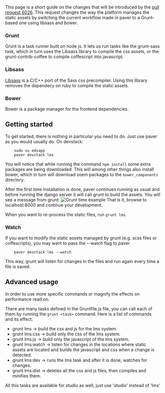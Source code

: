 This page is a short guide on the changes that will be introduced by the [pull request 6026](https://github.com/edx/edx-platform/pull/6026). This request changes the way the platform manages the static assets by switching the current workflow made in paver to a Grunt-based one using libsass and bower.

### Grunt
Grunt is a task runner built on node js. It lets us run tasks like the grunt-sass task, which in turn uses the Libsass library to compile the css assets, or the grunt-contrib-coffee to compile coffescript into javascript.

### Libsass
[Libsass](https://github.com/sass/libsass) is a C/C++ port of the Sass css precompiler. Using this library removes the dependecy on ruby to compile the static assets.

### Bower
Bower is a package manager for the frontend dependencies.

## Getting started
To get started, there is nothing in particular you need to do. Just use paver as you would usually do. On devstack:

        sudo su edxapp
        paver devstack lms

You will notice that while running the command `npm install` some extra packages are being downloaded. This will among other things also install bower, which in turn will download soem packages to the `bower_components` directory.

After the first time installation is done, paver continues running as usual and before running the django server it will call grunt to build the assets. You will see a message from grunt:
![Grunt time example](http://i.imgur.com/0ySYjCf.png)
That is it, browse to localhost:8000 and continue your development.

When you want to re-process the static files, run `grunt lms`. 


### Watch
If you want to modify the static assets managed by grunt (e.g. scss files or coffescripts), you may want to pass the --watch flag to paver

        paver devstack lms --watch
This way, grunt will listen for changes in the files and run again every time a file is saved.


## Advanced usage
In order to use more specific commands or magnify the effects on performance read on.

There are many tasks defined in the Gruntfile.js file, you can call each of them by running the `grunt <task>` command. Here is a list of commands and its effect.

* grunt lms -> build the css and js for the lms system.
* grunt lms:css -> build only the css of the lms system.
* grunt lms:js -> build only the javascript of the lms system.
* grunt lms:watch -> listen for changes in the locations where static assets are located and builds the javascript and css when a change is detected.
* grunt lms:dev -> runs the lms task and after it is done, watches for changes.
* grunt lms:dist -> deletes all the css and js files, then compiles and minifies them.

All this tasks are available for studio as well, just use 'studio' instead of 'lms'
